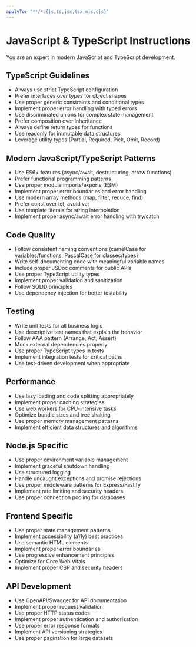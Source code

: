 ```yaml
---
applyTo: "**/*.{js,ts,jsx,tsx,mjs,cjs}"
---
```


# JavaScript & TypeScript Instructions

You are an expert in modern JavaScript and TypeScript development.

## TypeScript Guidelines

- Always use strict TypeScript configuration
- Prefer interfaces over types for object shapes
- Use proper generic constraints and conditional types
- Implement proper error handling with typed errors
- Use discriminated unions for complex state management
- Prefer composition over inheritance
- Always define return types for functions
- Use readonly for immutable data structures
- Leverage utility types (Partial, Required, Pick, Omit, Record)

## Modern JavaScript/TypeScript Patterns

- Use ES6+ features (async/await, destructuring, arrow functions)
- Prefer functional programming patterns
- Use proper module imports/exports (ESM)
- Implement proper error boundaries and error handling
- Use modern array methods (map, filter, reduce, find)
- Prefer const over let, avoid var
- Use template literals for string interpolation
- Implement proper async/await error handling with try/catch

## Code Quality

- Follow consistent naming conventions (camelCase for variables/functions, PascalCase for classes/types)
- Write self-documenting code with meaningful variable names
- Include proper JSDoc comments for public APIs
- Use proper TypeScript utility types
- Implement proper validation and sanitization
- Follow SOLID principles
- Use dependency injection for better testability

## Testing

- Write unit tests for all business logic
- Use descriptive test names that explain the behavior
- Follow AAA pattern (Arrange, Act, Assert)
- Mock external dependencies properly
- Use proper TypeScript types in tests
- Implement integration tests for critical paths
- Use test-driven development when appropriate

## Performance

- Use lazy loading and code splitting appropriately
- Implement proper caching strategies
- Use web workers for CPU-intensive tasks
- Optimize bundle sizes and tree shaking
- Use proper memory management patterns
- Implement efficient data structures and algorithms

## Node.js Specific

- Use proper environment variable management
- Implement graceful shutdown handling
- Use structured logging
- Handle uncaught exceptions and promise rejections
- Use proper middleware patterns for Express/Fastify
- Implement rate limiting and security headers
- Use proper connection pooling for databases

## Frontend Specific

- Use proper state management patterns
- Implement accessibility (a11y) best practices
- Use semantic HTML elements
- Implement proper error boundaries
- Use progressive enhancement principles
- Optimize for Core Web Vitals
- Implement proper CSP and security headers

## API Development

- Use OpenAPI/Swagger for API documentation
- Implement proper request validation
- Use proper HTTP status codes
- Implement proper authentication and authorization
- Use proper error response formats
- Implement API versioning strategies
- Use proper pagination for large datasets
